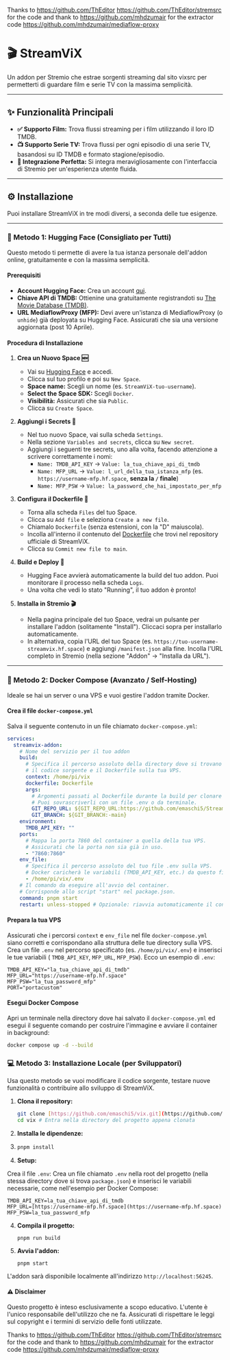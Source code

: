 Thanks to https://github.com/ThEditor https://github.com/ThEditor/stremsrc for the code
and thank to https://github.com/mhdzumair for the extractor code https://github.com/mhdzumair/mediaflow-proxy


# 🎬 StreamViX

Un addon per Stremio che estrae sorgenti streaming dal sito vixsrc per permetterti di guardare film e serie TV con la massima semplicità.

---

## ✨ Funzionalità Principali

* **✅ Supporto Film:** Trova flussi streaming per i film utilizzando il loro ID TMDB.
* **📺 Supporto Serie TV:** Trova flussi per ogni episodio di una serie TV, basandosi su ID TMDB e formato stagione/episodio.
* **🔗 Integrazione Perfetta:** Si integra meravigliosamente con l'interfaccia di Stremio per un'esperienza utente fluida.

---

## ⚙️ Installazione

Puoi installare StreamViX in tre modi diversi, a seconda delle tue esigenze.

---

### 🚀 Metodo 1: Hugging Face (Consigliato per Tutti)

Questo metodo ti permette di avere la tua istanza personale dell'addon online, gratuitamente e con la massima semplicità.

#### Prerequisiti

* **Account Hugging Face:** Crea un account [qui](https://huggingface.co/join).
* **Chiave API di TMDB:** Ottienine una gratuitamente registrandoti su [The Movie Database (TMDB)](https://www.themoviedb.org/documentation/api).
* **URL MediaflowProxy (MFP):** Devi avere un'istanza di MediaflowProxy (o `unhide`) già deployata su Hugging Face. Assicurati che sia una versione aggiornata (post 10 Aprile).

#### Procedura di Installazione

1.  **Crea un Nuovo Space 🆕**
    * Vai su [Hugging Face](https://huggingface.co/) e accedi.
    * Clicca sul tuo profilo e poi su `New Space`.
    * **Space name:** Scegli un nome (es. `StreamViX-tuo-username`).
    * **Select the Space SDK:** Scegli `Docker`.
    * **Visibilità:** Assicurati che sia `Public`.
    * Clicca su `Create Space`.

2.  **Aggiungi i Secrets 🔐**
    * Nel tuo nuovo Space, vai sulla scheda `Settings`.
    * Nella sezione `Variables and secrets`, clicca su `New secret`.
    * Aggiungi i seguenti tre secrets, uno alla volta, facendo attenzione a scrivere correttamente i nomi:
        * `Name: TMDB_API_KEY` -> `Value: la_tua_chiave_api_di_tmdb`
        * `Name: MFP_URL` -> `Value: l_url_della_tua_istanza_mfp` (es. `https://username-mfp.hf.space`, **senza la `/` finale**)
        * `Name: MFP_PSW` -> `Value: la_password_che_hai_impostato_per_mfp`

3.  **Configura il Dockerfile 📝**
    * Torna alla scheda `Files` del tuo Space.
    * Clicca su `Add file` e seleziona `Create a new file`.
    * Chiamalo `Dockerfile` (senza estensioni, con la "D" maiuscola).
    * Incolla all'interno il contenuto del [Dockerfile](https://github.com/emaschi5/vix/blob/main/Dockerfile) che trovi nel repository ufficiale di StreamViX.
    * Clicca su `Commit new file to main`.

4.  **Build e Deploy 🚀**
    * Hugging Face avvierà automaticamente la build del tuo addon. Puoi monitorare il processo nella scheda `Logs`.
    * Una volta che vedi lo stato "Running", il tuo addon è pronto!

5.  **Installa in Stremio 🎬**
    * Nella pagina principale del tuo Space, vedrai un pulsante per installare l'addon (solitamente "Install"). Cliccaci sopra per installarlo automaticamente.
    * In alternativa, copia l'URL del tuo Space (es. `https://tuo-username-streamvix.hf.space`) e aggiungi `/manifest.json` alla fine. Incolla l'URL completo in Stremio (nella sezione "Addon" -> "Installa da URL").

---

### 🐳 Metodo 2: Docker Compose (Avanzato / Self-Hosting)

Ideale se hai un server o una VPS e vuoi gestire l'addon tramite Docker.

#### Crea il file `docker-compose.yml`

Salva il seguente contenuto in un file chiamato `docker-compose.yml`:

```yaml
services:
  streamvix-addon:
    # Nome del servizio per il tuo addon
    build:
      # Specifica il percorso assoluto della directory dove si trovano
      # il codice sorgente e il Dockerfile sulla tua VPS.
      context: /home/pi/vix
      dockerfile: Dockerfile
      args:
        # Argomenti passati al Dockerfile durante la build per clonare il repo.
        # Puoi sovrascriverli con un file .env o da terminale.
        GIT_REPO_URL: ${GIT_REPO_URL:https://github.com/emaschi5/StreamViX.git}
        GIT_BRANCH: ${GIT_BRANCH:-main}
    environment:
      TMDB_API_KEY: ""
    ports:
      # Mappa la porta 7860 del container a quella della tua VPS.
      # Assicurati che la porta non sia già in uso.
      - "7860:7860"
    env_file:
      # Specifica il percorso assoluto del tuo file .env sulla VPS.
      # Docker caricherà le variabili (TMDB_API_KEY, etc.) da questo file.
      - /home/pi/vix/.env
    # Il comando da eseguire all'avvio del container.
    # Corrisponde allo script "start" nel package.json.
    command: pnpm start
    restart: unless-stopped # Opzionale: riavvia automaticamente il container.

```
#### Prepara la tua VPS

Assicurati che i percorsi `context` e `env_file` nel file `docker-compose.yml` siano corretti e corrispondano alla struttura delle tue directory sulla VPS.
Crea un file `.env` nel percorso specificato (es. `/home/pi/vix/.env`) e inserisci le tue variabili ( `TMDB_API_KEY`, `MFP_URL`, `MFP_PSW`). Ecco un esempio di `.env`:

```env
TMDB_API_KEY="la_tua_chiave_api_di_tmdb"
MFP_URL="https://username-mfp.hf.space"
MFP_PSW="la_tua_password_mfp"
PORT="portacustom"
```
#### Esegui Docker Compose

Apri un terminale nella directory dove hai salvato il `docker-compose.yml` ed esegui il seguente comando per costruire l'immagine e avviare il container in background:

```bash
docker compose up -d --build
```

### 💻 Metodo 3: Installazione Locale (per Sviluppatori)

Usa questo metodo se vuoi modificare il codice sorgente, testare nuove funzionalità o contribuire allo sviluppo di StreamViX.

1.  **Clona il repository:**

    ```bash
    git clone [https://github.com/emaschi5/vix.git](https://github.com/emaschi5/vix.git) # Assicurati che sia il repository corretto di StreamViX
    cd vix # Entra nella directory del progetto appena clonata
    ```

2.  **Installa le dipendenze:**
3.  
    ```bash
    pnpm install
    ```
4.  **Setup:**

Crea il file `.env`: Crea un file chiamato `.env` nella root del progetto (nella stessa directory dove si trova `package.json`) e inserisci le variabili necessarie, come nell'esempio per Docker Compose:


    TMDB_API_KEY=la_tua_chiave_api_di_tmdb
    MFP_URL=[https://username-mfp.hf.space](https://username-mfp.hf.space)
    MFP_PSW=la_tua_password_mfp

4.  **Compila il progetto:**
    ```
    pnpm run build
    ```
5.  **Avvia l'addon:**
    ```
    pnpm start
    ```
L'addon sarà disponibile localmente all'indirizzo `http://localhost:56245`.


#### ⚠️ Disclaimer

Questo progetto è inteso esclusivamente a scopo educativo. L'utente è l'unico responsabile dell'utilizzo che ne fa. Assicurati di rispettare le leggi sul copyright e i termini di servizio delle fonti utilizzate.


Thanks to https://github.com/ThEditor https://github.com/ThEditor/stremsrc for the code
and thank to https://github.com/mhdzumair for the extractor code https://github.com/mhdzumair/mediaflow-proxy
